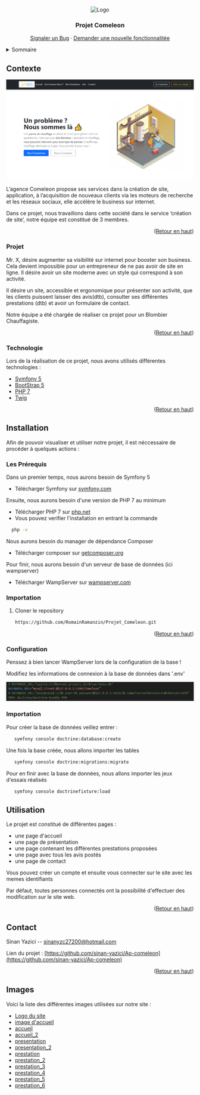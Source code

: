<div id="top"></div>

<!-- PROJECT LOGO -->
<br />
<div align="center">
    <img src="https://t3.ftcdn.net/jpg/01/37/37/10/240_F_137371088_fgyexgp5eh97Ds4BVgVxZULaFgbLBIjh.jpg" alt="Logo" width="120">

  <h3 align="center">Projet Comeleon</h3>

  <p align="center">
    <a href="https://github.com/RomainRamanzin/Projet_Comeleon/issues">Signaler un Bug</a>
    ·
    <a href="https://github.com/RomainRamanzin/Projet_Comeleon/issues">Demander une nouvelle fonctionnalitée</a>
  </p>
</div>



<!-- TABLE OF CONTENTS -->
<details>
  <summary>Sommaire</summary>
  <ol>
    <li>
      <a href="#Presentation">Présentation</a>
      <ul>
        <li><a href="#Contexte">Contexte</a></li>
        <li><a href="#Projet">Projet</a></li>
	<li><a href="#Technologie">Technologies Utilisées</a></li>
      </ul>
    </li>
    <li>
      <a href="#Installation">Installation</a>
      <ul>
        <li><a href="#Prerequis">Les Prérequis</a></li>
        <li><a href="#Importation">Importation du projet</a></li>
        <li><a href="#Configuration">Configuration</a></li>
        <li><a href="#Importation">Importer la base de données</a></li>
      </ul>
    </li>
    <li><a href="#Utilisation">Utilisation</a></li>
    <li><a href="#contact">Contact</a></li>
    <li><a href="#Images">Les Images</a></li>
  </ol>
</details>



<!-- Contexte -->
## Contexte

![Fichier de config](Images/accueil.png)

L’agence Comeleon propose ses services dans la création de site, application, à l’acquisition de nouveaux clients via les moteurs de recherche et les réseaux sociaux, elle accélère le business sur internet.

Dans ce projet, nous travaillons dans cette société dans le service ‘création de site’, notre équipe est constitué de 3 membres.

<p align="right">(<a href="#top">Retour en haut</a>)</p>



### Projet

Mr. X, désire augmenter sa visibilité sur internet pour booster son business. Cela devient impossible pour un entrepreneur de ne pas avoir de site en ligne.
Il désire avoir un site moderne avec un style qui correspond à son activité.

Il désire un site, accessible et ergonomique pour présenter son activité, que les clients puissent laisser des avis(dtb), consulter ses différentes prestations (dtb) et avoir un formulaire de contact. 

Notre équipe a été chargée de réaliser ce projet pour un Blombier Chauffagiste.

<p align="right">(<a href="#top">Retour en haut</a>)</p>


### Technologie

Lors de la réalisation de ce projet, nous avons utilisés différentes technologies :

* [Symfony 5](https://symfony.com/)
* [BootStrap 5](https://getbootstrap.com/)
* [PHP 7](https://www.php.net/)
* [Twig](https://twig.symfony.com/)

<p align="right">(<a href="#top">Retour en haut</a>)</p>


<!-- Installation -->
## Installation

Afin de pouvoir visualiser et utiliser notre projet, il est néccessaire de procéder à quelques actions :

### Les Prérequis

Dans un premier temps, nous aurons besoin de Symfony 5 

* Télécharger Symfony sur [symfony.com](https://symfony.com/download)


Ensuite, nous aurons besoin d'une version de PHP 7 au minimum

* Télécharger PHP 7 sur [php.net](https://www.php.net/downloads)
* Vous pouvez verifier l'installation en entrant la commande 
```sh
  php -v 
  ```


Nous aurons besoin du manager de dépendance Composer

* Télécharger composer sur [getcomposer.org](https://getcomposer.org/download/)

Pour finir, nous aurons besoin d'un serveur de base de données (ici wampserver)
* Télécharger WampServer sur [wampserver.com](https://www.wampserver.com/)


### Importation

1. Cloner le repository
   ```sh
   https://github.com/RomainRamanzin/Projet_Comeleon.git
   ```

<p align="right">(<a href="#top">Retour en haut</a>)</p>


### Configuration

Penssez à bien lancer WampServer lors de la configuration de la base !

Modifiez les informations de connexion à la base de données dans '.env'

![Fichier de config](Images/config_bdd.png)

### Importation

Pour créer la base de données veillez entrer :

```sh
   symfony console doctrine:database:create
```

Une fois la base créée, nous allons importer les tables

```sh
   symfony console doctrine:migrations:migrate
```

Pour en finir avec la base de données, nous allons importer les jeux d'essais réalisés

```sh
   symfony console doctrinefixture:load
```


<!-- Utilisation -->
## Utilisation

Le projet est constitué de différentes pages :

* une page d'accueil 
* une page de présentation
* une page contenant les différentes prestations proposées
* une page avec tous les avis postés
* une page de contact


Vous pouvez créer un compte et ensuite vous connecter sur le site avec les memes identifiants

Par défaut, toutes personnes connectés ont la possibilité d'effectuer des modification sur le site web.

<p align="right">(<a href="#top">Retour en haut</a>)</p>


<!-- CONTACT -->
## Contact

Sinan Yazici -- sinanyzc27200@hotmail.com

Lien du projet : [https://github.com/sinan-yazici/Ap-comeleon](https://github.com/sinan-yazici/Ap-comeleon)

<p align="right">(<a href="#top">Retour en haut</a>)</p>

## Images

Voici la liste des différentes images utilisées sur notre site :

* [Logo du site](https://t3.ftcdn.net/jpg/01/37/37/10/240_F_137371088_fgyexgp5eh97Ds4BVgVxZULaFgbLBIjh.jpg)
* [image d'accueil](https://image.freepik.com/vecteurs-libre/composition-isometrique-pour-fixation-fuites-chaudiere_1284-17770.jpg)
* [accueil](https://www.raquin-duchon.com/wp-content/uploads/photo-plombier.jpg)
* [accueil_2](https://storage.googleapis.com/assets-monsite-medias/monsitemoncommerce.com-la-plomberie-longonienne/2020/11/3a47bf1a-istock-5170613592.jpg)
* [presentation](https://www.schneider-cie.fr/wp-content/uploads/2021/06/plombier-chauffagiste-schneider-et-cie-1024x576.jpg)
* [presentation_2](https://media.istockphoto.com/vectors/-vector-id1227491350?k=20&m=1227491350&s=612x612&w=0&h=KGs6RK_ElbXLAkILhh_tOzoVK45U5Lem2LYgUo9uUz8=)
* [prestation](https://www.a2depannages.fr/docs/chauffage/chauffagiste-taverny-95-val-d-oise.jpg)
* [prestation_2](https://www.yesss-fr.com/assets/pics/produits/Plomberie.jpg)
* [prestation_3](https://www.resoconfort.fr/content/uploads/sites/7/2019/06/shutterstock_655155613-e1560518056689-1024x519.jpg)
* [prestation_4](https://static.vecteezy.com/ti/vecteur-libre/p1/2163534-pollution-de-la-riviere-avec-les-eaux-usees-de-l-usine-jeter-les-dechets-dans-l-eau-contamination-de-l-eau-potable-vectoriel.jpg)
* [prestation_5](https://thermozassainissement.fr/wp-content/uploads/2021/03/Thermoz-assainissement-inspection-camera-canalisation.jpg)
* [prestation_6](https://static.vecteezy.com/ti/vecteur-libre/p1/3146817-le-inondation-a-inonde-la-ville-gratuit-vectoriel.jpg)



